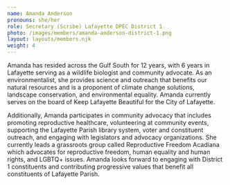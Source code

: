 ```yaml
---
name: Amanda Anderson
pronouns: she/her
role: Secretary (Scribe) Lafayette DPEC District 1
photo: /images/members/amanda-anderson-district-1.png
layout: layouts/members.njk
weight: 4
---
```

Amanda has resided across the Gulf South for 12 years, with 6 years in 
Lafayette serving as a wildlife biologist and community advocate. As an 
environmentalist, she provides science and outreach that benefits our 
natural resources and is a proponent of climate change solutions, 
landscape conservation, and environmental equality. Amanda currently 
serves on the board of Keep Lafayette Beautiful for the City of 
Lafayette.

Additionally, Amanda participates in community advocacy that includes 
promoting reproductive healthcare, volunteering at community events, 
supporting the Lafayette Parish library system, voter and constituent 
outreach, and engaging with legislators and advocacy organizations. She 
currently leads a grassroots group called Reproductive Freedom Acadiana 
which advocates for reproductive freedom, human equality and human 
rights, and LGBTQ+ issues. Amanda looks forward to engaging with 
District 1 constituents and contributing progressive values that benefit
 all constituents of Lafayette Parish.
